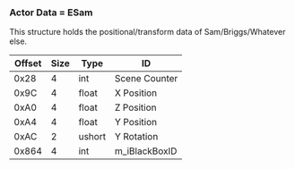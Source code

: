 ### Actor Data  = ESam
This structure holds the positional/transform data of Sam/Briggs/Whatever else.

| Offset | Size | Type | ID |
| --- | --- | --- | ------------|
| 0x28 | 4 | int | Scene Counter |
| 0x9C | 4 | float | X Position |
| 0xA0 | 4 | float | Z Position |
| 0xA4 | 4 | float | Y Position |
| 0xAC | 2 | ushort | Y Rotation |
| 0x864 | 4 | int | m_iBlackBoxID |
